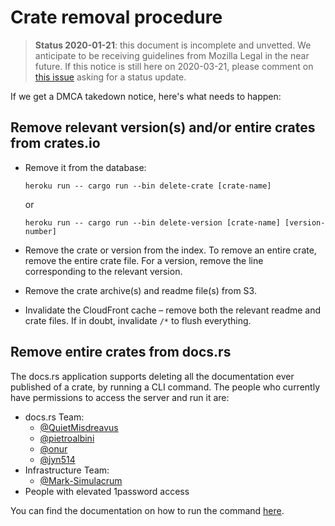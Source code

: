 # Crate removal procedure

> **Status 2020-01-21**: this document is incomplete and unvetted. We anticipate to
> be receiving guidelines from Mozilla Legal in the near future. If this notice
> is still here on 2020-03-21, please comment on [this issue][outdated-issue]
> asking for a status update.

[outdated-issue]: https://github.com/rust-lang/crates-io-cargo-teams/issues/63

If we get a DMCA takedown notice, here's what needs to happen:

## Remove relevant version(s) and/or entire crates from crates.io

* Remove it from the database:

      heroku run -- cargo run --bin delete-crate [crate-name]

  or

      heroku run -- cargo run --bin delete-version [crate-name] [version-number]

* Remove the crate or version from the index. To remove an entire crate, remove
  the entire crate file. For a version, remove the line corresponding to the
  relevant version.

* Remove the crate archive(s) and readme file(s) from S3.

* Invalidate the CloudFront cache – remove both the relevant readme and crate
  files. If in doubt, invalidate `/*` to flush everything.

## Remove entire crates from docs.rs

The docs.rs application supports deleting all the documentation ever published
of a crate, by running a CLI command. The people who currently have permissions
to access the server and run it are:

* docs.rs Team:
  * [@QuietMisdreavus](https://github.com/QuietMisdreavus)
  * [@pietroalbini](https://github.com/pietroalbini)
  * [@onur](https://github.com/onur)
  * [@jyn514](https://github.com/jyn514)
* Infrastructure Team:
  * [@Mark-Simulacrum](https://github.com/Mark-Simulacrum)
* People with elevated 1password access

You can find the documentation on how to run the command [here][docsrs-howto].

[docsrs-howto]: https://forge.rust-lang.org/infra/docs/docs-rs.html#removing-a-crate-from-the-website
